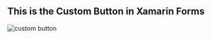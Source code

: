 ## This is the Custom Button in Xamarin Forms
![custom button](https://user-images.githubusercontent.com/33056625/34735127-5611ca32-f594-11e7-98e8-85a6d847be37.png)

